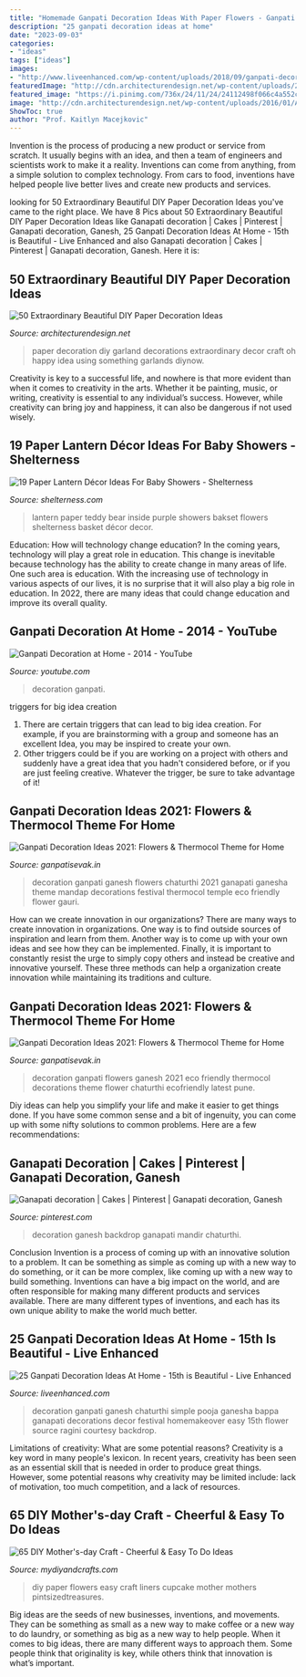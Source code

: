 ```yaml
---
title: "Homemade Ganpati Decoration Ideas With Paper Flowers - Ganpati Decoration Ideas 2021: Flowers &amp; Thermocol Theme For Home"
description: "25 ganpati decoration ideas at home"
date: "2023-09-03"
categories:
- "ideas"
tags: ["ideas"]
images:
- "http://www.liveenhanced.com/wp-content/uploads/2018/09/ganpati-decoration-ideas-1.jpg"
featuredImage: "http://cdn.architecturendesign.net/wp-content/uploads/2016/01/AD-Extraordinary-Beautiful-DIY-Paper-Decoration-Ideas-37.jpg"
featured_image: "https://i.pinimg.com/736x/24/11/24/24112498f066c4a552cd618b03e4c56c--diy-backdrop-diwali.jpg?b=t"
image: "http://cdn.architecturendesign.net/wp-content/uploads/2016/01/AD-Extraordinary-Beautiful-DIY-Paper-Decoration-Ideas-37.jpg"
ShowToc: true
author: "Prof. Kaitlyn Macejkovic"
---
```



Invention is the process of producing a new product or service from scratch. It usually begins with an idea, and then a team of engineers and scientists work to make it a reality. Inventions can come from anything, from a simple solution to complex technology. From cars to food, inventions have helped people live better lives and create new products and services.

	

		
looking for 50 Extraordinary Beautiful DIY Paper Decoration Ideas you've came to the right place. We have 8 Pics about 50 Extraordinary Beautiful DIY Paper Decoration Ideas like Ganapati decoration | Cakes | Pinterest | Ganapati decoration, Ganesh, 25 Ganpati Decoration Ideas At Home - 15th is Beautiful - Live Enhanced and also Ganapati decoration | Cakes | Pinterest | Ganapati decoration, Ganesh. Here it is:
		
    
## 50 Extraordinary Beautiful DIY Paper Decoration Ideas

<img loading=lazy src="http://cdn.architecturendesign.net/wp-content/uploads/2016/01/AD-Extraordinary-Beautiful-DIY-Paper-Decoration-Ideas-37.jpg" onerror="this.onerror=null;this.src='https://tse3.mm.bing.net/th?id=OIP.uXR9OU47haKuI8yR6VLKyQHaFl&amp;pid=15.1';" alt="50 Extraordinary Beautiful DIY Paper Decoration Ideas">

_Source: architecturendesign.net_

>paper decoration diy garland decorations extraordinary decor craft oh happy idea using something garlands diynow. 

	

Creativity is key to a successful life, and nowhere is that more evident than when it comes to creativity in the arts. Whether it be painting, music, or writing, creativity is essential to any individual’s success. However, while creativity can bring joy and happiness, it can also be dangerous if not used wisely.

    
## 19 Paper Lantern Décor Ideas For Baby Showers - Shelterness

<img loading=lazy src="http://i.shelterness.com/2017/04/05-a-purple-lantern-with-a-bakset-with-a-teddy-bear-inside.jpg" onerror="this.onerror=null;this.src='https://tse2.mm.bing.net/th?id=OIP.slnmn9rgv8M1PptXOENikgHaNd&amp;pid=15.1';" alt="19 Paper Lantern Décor Ideas For Baby Showers - Shelterness">

_Source: shelterness.com_

>lantern paper teddy bear inside purple showers bakset flowers shelterness basket décor decor. 

	

Education: How will technology change education?
In the coming years, technology will play a great role in education. This change is inevitable because technology has the ability to create change in many areas of life. One such area is education. With the increasing use of technology in various aspects of our lives, it is no surprise that it will also play a big role in education. In 2022, there are many ideas that could change education and improve its overall quality.

    
## Ganpati Decoration At Home - 2014 - YouTube

<img loading=lazy src="https://i.ytimg.com/vi/zqugjLN7Jm8/maxresdefault.jpg" onerror="this.onerror=null;this.src='https://tse3.mm.bing.net/th?id=OIP.yVKo0EaOkhQDKqCN-kYznAHaEK&amp;pid=15.1';" alt="Ganpati Decoration at Home - 2014 - YouTube">

_Source: youtube.com_

>decoration ganpati. 

	

triggers for big idea creation
1. There are certain triggers that can lead to big idea creation. For example, if you are brainstorming with a group and someone has an excellent Idea, you may be inspired to create your own. 
2. Other triggers could be if you are working on a project with others and suddenly have a great idea that you hadn't considered before, or if you are just feeling creative. Whatever the trigger, be sure to take advantage of it!

    
## Ganpati Decoration Ideas 2021: Flowers &amp; Thermocol Theme For Home

<img loading=lazy src="https://1.bp.blogspot.com/-a6MuY3kCri4/XzEoKAhM04I/AAAAAAAAIPE/kXdOYXLY_V8WP4xTj4rXsWlUst4GhkSRQCLcBGAsYHQ/s640/Ganpati-Decoration-Ideas-for-Home-1.jpg" onerror="this.onerror=null;this.src='https://tse2.mm.bing.net/th?id=OIP.CMbT2a-gHRvALVMFVT2o2AAAAA&amp;pid=15.1';" alt="Ganpati Decoration Ideas 2021: Flowers &amp; Thermocol Theme for Home">

_Source: ganpatisevak.in_

>decoration ganpati ganesh flowers chaturthi 2021 ganapati ganesha theme mandap decorations festival thermocol temple eco friendly flower gauri. 

	

How can we create innovation in our organizations?
There are many ways to create innovation in organizations. One way is to find outside sources of inspiration and learn from them. Another way is to come up with your own ideas and see how they can be implemented. Finally, it is important to constantly resist the urge to simply copy others and instead be creative and innovative yourself. These three methods can help a organization create innovation while maintaining its traditions and culture.

    
## Ganpati Decoration Ideas 2021: Flowers &amp; Thermocol Theme For Home

<img loading=lazy src="https://1.bp.blogspot.com/-8CSr50Idb2c/XzEoUq1vOyI/AAAAAAAAIPg/glseHfer60MiS4OXggjFMbbOJ_-JFn1BQCLcBGAsYHQ/s1600/Best-Ganpati-Decoration-Ideas-with-Flowers-3.jpg" onerror="this.onerror=null;this.src='https://tse1.mm.bing.net/th?id=OIP.8ZmTjcKi-KDYovgk-Ea6agHaE6&amp;pid=15.1';" alt="Ganpati Decoration Ideas 2021: Flowers &amp; Thermocol Theme for Home">

_Source: ganpatisevak.in_

>decoration ganpati flowers ganesh 2021 eco friendly thermocol decorations theme flower chaturthi ecofriendly latest pune. 

	

Diy ideas can help you simplify your life and make it easier to get things done. If you have some common sense and a bit of ingenuity, you can come up with some nifty solutions to common problems. Here are a few recommendations: 

    
## Ganapati Decoration | Cakes | Pinterest | Ganapati Decoration, Ganesh

<img loading=lazy src="https://i.pinimg.com/736x/24/11/24/24112498f066c4a552cd618b03e4c56c--diy-backdrop-diwali.jpg?b=t" onerror="this.onerror=null;this.src='https://tse3.mm.bing.net/th?id=OIP.XAXGfs6ACiWe0zsh61FlPgHaMI&amp;pid=15.1';" alt="Ganapati decoration | Cakes | Pinterest | Ganapati decoration, Ganesh">

_Source: pinterest.com_

>decoration ganesh backdrop ganapati mandir chaturthi. 

	

Conclusion
Invention is a process of coming up with an innovative solution to a problem. It can be something as simple as coming up with a new way to do something, or it can be more complex, like coming up with a new way to build something. Inventions can have a big impact on the world, and are often responsible for making many different products and services available. There are many different types of inventions, and each has its own unique ability to make the world much better.

    
## 25 Ganpati Decoration Ideas At Home - 15th Is Beautiful - Live Enhanced

<img loading=lazy src="http://www.liveenhanced.com/wp-content/uploads/2018/09/ganpati-decoration-ideas-1.jpg" onerror="this.onerror=null;this.src='https://tse4.mm.bing.net/th?id=OIP.4zVZZJYM3__8WzO0jEpsRwHaFh&amp;pid=15.1';" alt="25 Ganpati Decoration Ideas At Home - 15th is Beautiful - Live Enhanced">

_Source: liveenhanced.com_

>decoration ganpati ganesh chaturthi simple pooja ganesha bappa ganapati decorations decor festival homemakeover easy 15th flower source ragini courtesy backdrop. 

	

Limitations of creativity: What are some potential reasons?
Creativity is a key word in many people's lexicon. In recent years, creativity has been seen as an essential skill that is needed in order to produce great things. However, some potential reasons why creativity may be limited include: lack of motivation, too much competition, and a lack of resources.

    
## 65 DIY Mother&#039;s-day Craft - Cheerful &amp; Easy To Do Ideas

<img loading=lazy src="https://www.mydiyandcrafts.com/wp-content/uploads/2018/11/DIY-Paper-Flowers-From-Cupcake-Liners.jpg" onerror="this.onerror=null;this.src='https://tse3.mm.bing.net/th?id=OIP.I8HlkmQcyuE-8-fmOHSZ8wHaP3&amp;pid=15.1';" alt="65 DIY Mother&#039;s-day Craft - Cheerful &amp; Easy To Do Ideas">

_Source: mydiyandcrafts.com_

>diy paper flowers easy craft liners cupcake mother mothers pintsizedtreasures. 

	

Big ideas are the seeds of new businesses, inventions, and movements. They can be something as small as a new way to make coffee or a new way to do laundry, or something as big as a new way to help people. When it comes to big ideas, there are many different ways to approach them. Some people think that originality is key, while others think that innovation is what’s important.

